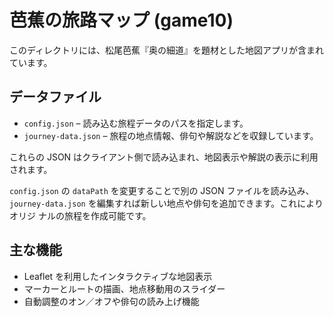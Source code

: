 # 芭蕉の旅路マップ (game10)

このディレクトリには、松尾芭蕉『奥の細道』を題材とした地図アプリが含まれています。

## データファイル

- `config.json` – 読み込む旅程データのパスを指定します。
- `journey-data.json` – 旅程の地点情報、俳句や解説などを収録しています。

これらの JSON はクライアント側で読み込まれ、地図表示や解説の表示に利用されます。

`config.json` の `dataPath` を変更することで別の JSON ファイルを読み込み、
`journey-data.json` を編集すれば新しい地点や俳句を追加できます。これによりオリジ
ナルの旅程を作成可能です。

## 主な機能

- Leaflet を利用したインタラクティブな地図表示
- マーカーとルートの描画、地点移動用のスライダー
- 自動調整のオン／オフや俳句の読み上げ機能
